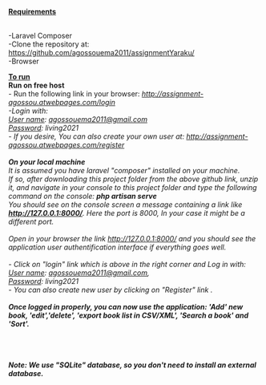 <b><u>Requirements</u></b><br><br>

-Laravel Composer<br>
-Clone the repository at: https://github.com/agossouema2011/assignmentYaraku/ <br>
-Browser<br>

<b><u>To run</u></b><br>
	<b>Run on free host</b><br>
       - Run the following link in your browser: <i>http://assignment-agossou.atwebpages.com/login<i>
       <br>-Login with: <br> <u>User name</u>: agossouema2011@gmail.com <br> <u>Password</u>: living2021
	   <br>- If you desire, You can also create your own user at: http://assignment-agossou.atwebpages.com/register<br>
    <br><b>On your local machine</b><br>
    It is assumed you have laravel "composer" installed on your machine. <br>If so, after downloading this project folder from the above github link, unzip it, and navigate in your console to this project folder and type the following command on the console: <b><i>php artisan serve</i></b><br>
    You should see on the console screen a message containing a link like <b><i> http://127.0.0.1:8000/</i></b>. Here the port is 8000, In your case it might be a different port.
    <br><br>
    Open in your browser the link http://127.0.0.1:8000/ and you should see the application user authentification interface if everything goes well.
    <br><br>- Click on "login" link which is above in the right corner and Log in with:<br><u>User name</u>: agossouema2011@gmail.com, <br> <u>Password</u>: living2021<br>
    - You can also create new user by clicking on "Register" link .<br><br>
   <b> Once logged in properly, you can now use the application: 'Add' new book, 'edit','delete', 'export book list in CSV/XML', 'Search a book' and 'Sort'.<br><br>
   
   <br><br><b>Note: <i>We use "SQLite" database, so you don't need to install an external database.</i></b>

  <br><br><br><br>
  <!--
<p align="center"><a href="https://laravel.com" target="_blank"><img src="https://raw.githubusercontent.com/laravel/art/master/logo-lockup/5%20SVG/2%20CMYK/1%20Full%20Color/laravel-logolockup-cmyk-red.svg" width="400"></a></p>

<p align="center">
<a href="https://travis-ci.org/laravel/framework"><img src="https://travis-ci.org/laravel/framework.svg" alt="Build Status"></a>
<a href="https://packagist.org/packages/laravel/framework"><img src="https://img.shields.io/packagist/dt/laravel/framework" alt="Total Downloads"></a>
<a href="https://packagist.org/packages/laravel/framework"><img src="https://img.shields.io/packagist/v/laravel/framework" alt="Latest Stable Version"></a>
<a href="https://packagist.org/packages/laravel/framework"><img src="https://img.shields.io/packagist/l/laravel/framework" alt="License"></a>
</p>

## About Laravel

Laravel is a web application framework with expressive, elegant syntax. We believe development must be an enjoyable and creative experience to be truly fulfilling. Laravel takes the pain out of development by easing common tasks used in many web projects, such as:

- [Simple, fast routing engine](https://laravel.com/docs/routing).
- [Powerful dependency injection container](https://laravel.com/docs/container).
- Multiple back-ends for [session](https://laravel.com/docs/session) and [cache](https://laravel.com/docs/cache) storage.
- Expressive, intuitive [database ORM](https://laravel.com/docs/eloquent).
- Database agnostic [schema migrations](https://laravel.com/docs/migrations).
- [Robust background job processing](https://laravel.com/docs/queues).
- [Real-time event broadcasting](https://laravel.com/docs/broadcasting).

Laravel is accessible, powerful, and provides tools required for large, robust applications.

## Learning Laravel

Laravel has the most extensive and thorough [documentation](https://laravel.com/docs) and video tutorial library of all modern web application frameworks, making it a breeze to get started with the framework.

If you don't feel like reading, [Laracasts](https://laracasts.com) can help. Laracasts contains over 1500 video tutorials on a range of topics including Laravel, modern PHP, unit testing, and JavaScript. Boost your skills by digging into our comprehensive video library.

## Laravel Sponsors

We would like to extend our thanks to the following sponsors for funding Laravel development. If you are interested in becoming a sponsor, please visit the Laravel [Patreon page](https://patreon.com/taylorotwell).

### Premium Partners

- **[Vehikl](https://vehikl.com/)**
- **[Tighten Co.](https://tighten.co)**
- **[Kirschbaum Development Group](https://kirschbaumdevelopment.com)**
- **[64 Robots](https://64robots.com)**
- **[Cubet Techno Labs](https://cubettech.com)**
- **[Cyber-Duck](https://cyber-duck.co.uk)**
- **[Many](https://www.many.co.uk)**
- **[Webdock, Fast VPS Hosting](https://www.webdock.io/en)**
- **[DevSquad](https://devsquad.com)**
- **[Curotec](https://www.curotec.com/services/technologies/laravel/)**
- **[OP.GG](https://op.gg)**

## Contributing

Thank you for considering contributing to the Laravel framework! The contribution guide can be found in the [Laravel documentation](https://laravel.com/docs/contributions).

## Code of Conduct

In order to ensure that the Laravel community is welcoming to all, please review and abide by the [Code of Conduct](https://laravel.com/docs/contributions#code-of-conduct).

## Security Vulnerabilities

If you discover a security vulnerability within Laravel, please send an e-mail to Taylor Otwell via [taylor@laravel.com](mailto:taylor@laravel.com). All security vulnerabilities will be promptly addressed.

## License

The Laravel framework is open-sourced software licensed under the [MIT license](https://opensource.org/licenses/MIT).
-->